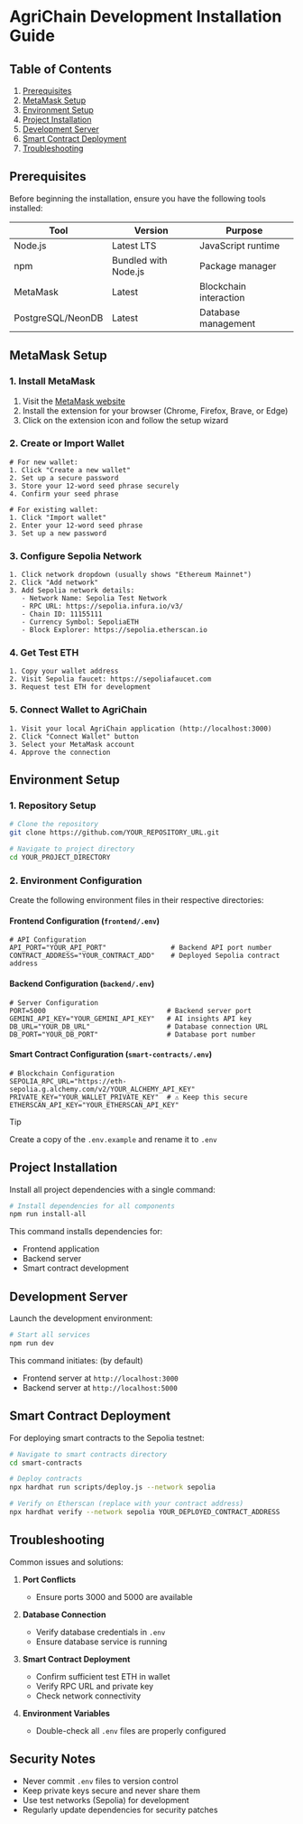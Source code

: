 # AgriChain Development Installation Guide

## Table of Contents
1. [Prerequisites](#prerequisites)
2. [MetaMask Setup](#metamask-setup)
3. [Environment Setup](#environment-setup)
4. [Project Installation](#project-installation)
5. [Development Server](#development-server)
6. [Smart Contract Deployment](#smart-contract-deployment)
7. [Troubleshooting](#troubleshooting)

## Prerequisites

Before beginning the installation, ensure you have the following tools installed:

| Tool | Version | Purpose |
|------|---------|----------|
| Node.js | Latest LTS | JavaScript runtime |
| npm | Bundled with Node.js | Package manager |
| MetaMask | Latest | Blockchain interaction |
| PostgreSQL/NeonDB | Latest | Database management |

## MetaMask Setup

### 1. Install MetaMask
1. Visit the [MetaMask website](https://metamask.io/download/)
2. Install the extension for your browser (Chrome, Firefox, Brave, or Edge)
3. Click on the extension icon and follow the setup wizard

### 2. Create or Import Wallet
```plaintext
# For new wallet:
1. Click "Create a new wallet"
2. Set up a secure password
3. Store your 12-word seed phrase securely
4. Confirm your seed phrase

# For existing wallet:
1. Click "Import wallet"
2. Enter your 12-word seed phrase
3. Set up a new password
```

### 3. Configure Sepolia Network
```plaintext
1. Click network dropdown (usually shows "Ethereum Mainnet")
2. Click "Add network"
3. Add Sepolia network details:
   - Network Name: Sepolia Test Network
   - RPC URL: https://sepolia.infura.io/v3/
   - Chain ID: 11155111
   - Currency Symbol: SepoliaETH
   - Block Explorer: https://sepolia.etherscan.io
```

### 4. Get Test ETH
```plaintext
1. Copy your wallet address
2. Visit Sepolia faucet: https://sepoliafaucet.com
3. Request test ETH for development
```

### 5. Connect Wallet to AgriChain
```plaintext
1. Visit your local AgriChain application (http://localhost:3000)
2. Click "Connect Wallet" button
3. Select your MetaMask account
4. Approve the connection
```

## Environment Setup

### 1. Repository Setup
```bash
# Clone the repository
git clone https://github.com/YOUR_REPOSITORY_URL.git

# Navigate to project directory
cd YOUR_PROJECT_DIRECTORY
```

### 2. Environment Configuration

Create the following environment files in their respective directories:

#### Frontend Configuration (`frontend/.env`)
```plaintext
# API Configuration
API_PORT="YOUR_API_PORT"                # Backend API port number
CONTRACT_ADDRESS="YOUR_CONTRACT_ADD"    # Deployed Sepolia contract address
```

#### Backend Configuration (`backend/.env`)
```plaintext
# Server Configuration
PORT=5000                              # Backend server port
GEMINI_API_KEY="YOUR_GEMINI_API_KEY"   # AI insights API key
DB_URL="YOUR_DB_URL"                   # Database connection URL
DB_PORT="YOUR_DB_PORT"                 # Database port number
```

#### Smart Contract Configuration (`smart-contracts/.env`)
```plaintext
# Blockchain Configuration
SEPOLIA_RPC_URL="https://eth-sepolia.g.alchemy.com/v2/YOUR_ALCHEMY_API_KEY"
PRIVATE_KEY="YOUR_WALLET_PRIVATE_KEY"  # ⚠️ Keep this secure
ETHERSCAN_API_KEY="YOUR_ETHERSCAN_API_KEY"
```

> [!TIP]
> Create a copy of the `.env.example` and rename it to `.env`

## Project Installation

Install all project dependencies with a single command:

```bash
# Install dependencies for all components
npm run install-all
```

This command installs dependencies for:
- Frontend application
- Backend server
- Smart contract development

## Development Server

Launch the development environment:

```bash
# Start all services
npm run dev
```

This command initiates: (by default)
- Frontend server at `http://localhost:3000`
- Backend server at `http://localhost:5000`

## Smart Contract Deployment

For deploying smart contracts to the Sepolia testnet:

```bash
# Navigate to smart contracts directory
cd smart-contracts

# Deploy contracts
npx hardhat run scripts/deploy.js --network sepolia

# Verify on Etherscan (replace with your contract address)
npx hardhat verify --network sepolia YOUR_DEPLOYED_CONTRACT_ADDRESS
```

## Troubleshooting

Common issues and solutions:

1. **Port Conflicts**
   - Ensure ports 3000 and 5000 are available

2. **Database Connection**
   - Verify database credentials in `.env`
   - Ensure database service is running

3. **Smart Contract Deployment**
   - Confirm sufficient test ETH in wallet
   - Verify RPC URL and private key
   - Check network connectivity

4. **Environment Variables**
   - Double-check all `.env` files are properly configured

## Security Notes

- Never commit `.env` files to version control
- Keep private keys secure and never share them
- Use test networks (Sepolia) for development
- Regularly update dependencies for security patches
